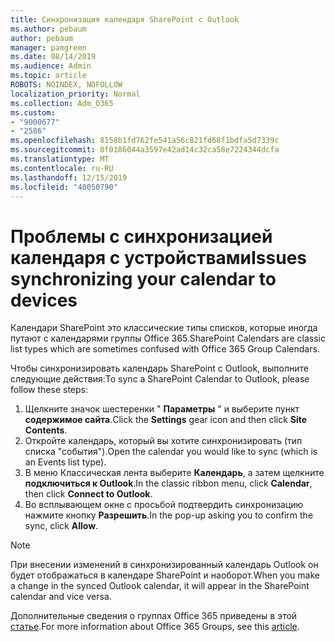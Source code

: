 ```yaml
---
title: Синхронизация календаря SharePoint с Outlook
ms.author: pebaum
author: pebaum
manager: pamgreen
ms.date: 08/14/2019
ms.audience: Admin
ms.topic: article
ROBOTS: NOINDEX, NOFOLLOW
localization_priority: Normal
ms.collection: Adm_O365
ms.custom:
- "9000677"
- "2586"
ms.openlocfilehash: 8158b1fd762fe541a56c821fd68f1bdfa5d7339c
ms.sourcegitcommit: 0f0186044a3597e42ad14c32ca58e7224344dcfa
ms.translationtype: MT
ms.contentlocale: ru-RU
ms.lasthandoff: 12/15/2019
ms.locfileid: "40050790"
---
```

# <a name="issues-synchronizing-your-calendar-to-devices"></a><span data-ttu-id="a4cb2-102">Проблемы с синхронизацией календаря с устройствами</span><span class="sxs-lookup"><span data-stu-id="a4cb2-102">Issues synchronizing your calendar to devices</span></span>

<span data-ttu-id="a4cb2-103">Календари SharePoint это классические типы списков, которые иногда путают с календарями группы Office 365.</span><span class="sxs-lookup"><span data-stu-id="a4cb2-103">SharePoint Calendars are classic list types which are sometimes confused with Office 365 Group Calendars.</span></span>

<span data-ttu-id="a4cb2-104">Чтобы синхронизировать календарь SharePoint с Outlook, выполните следующие действия:</span><span class="sxs-lookup"><span data-stu-id="a4cb2-104">To sync a SharePoint Calendar to Outlook, please follow these steps:</span></span>

1. <span data-ttu-id="a4cb2-105">Щелкните значок шестеренки " **Параметры** " и выберите пункт **содержимое сайта**.</span><span class="sxs-lookup"><span data-stu-id="a4cb2-105">Click the **Settings** gear icon and then click **Site Contents**.</span></span>
2. <span data-ttu-id="a4cb2-106">Откройте календарь, который вы хотите синхронизировать (тип списка "события").</span><span class="sxs-lookup"><span data-stu-id="a4cb2-106">Open the calendar you would like to sync (which is an Events list type).</span></span>
3. <span data-ttu-id="a4cb2-107">В меню Классическая лента выберите **Календарь**, а затем щелкните **подключиться к Outlook**.</span><span class="sxs-lookup"><span data-stu-id="a4cb2-107">In the classic ribbon menu, click **Calendar**, then click **Connect to Outlook**.</span></span>
4. <span data-ttu-id="a4cb2-108">Во всплывающем окне с просьбой подтвердить синхронизацию нажмите кнопку **Разрешить**.</span><span class="sxs-lookup"><span data-stu-id="a4cb2-108">In the pop-up asking you to confirm the sync, click **Allow**.</span></span>

>[!Note]
> <span data-ttu-id="a4cb2-109">При внесении изменений в синхронизированный календарь Outlook он будет отображаться в календаре SharePoint и наоборот.</span><span class="sxs-lookup"><span data-stu-id="a4cb2-109">When you make a change in the synced Outlook calendar, it will appear in the SharePoint calendar and vice versa.</span></span>

<span data-ttu-id="a4cb2-110">Дополнительные сведения о группах Office 365 приведены в этой [статье](https://support.office.com/article/Learn-about-Office-365-groups-b565caa1-5c40-40ef-9915-60fdb2d97fa2).</span><span class="sxs-lookup"><span data-stu-id="a4cb2-110">For more information about Office 365 Groups, see this [article](https://support.office.com/article/Learn-about-Office-365-groups-b565caa1-5c40-40ef-9915-60fdb2d97fa2).</span></span>
